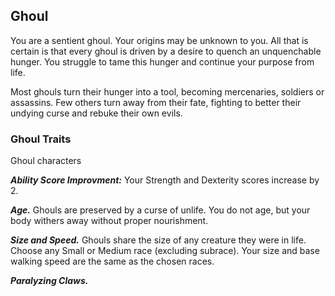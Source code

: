## Ghoul

You are a sentient ghoul. Your origins may be unknown to you. All that is certain is that every ghoul is driven by a desire to quench an unquenchable hunger. You struggle to tame this hunger and continue your purpose from life. 

Most ghouls turn their hunger into a tool, becoming mercenaries, soldiers or assassins. Few others turn away from their fate, fighting to better their undying curse and rebuke their own evils.



### Ghoul Traits
Ghoul characters 

***Ability Score Improvment:*** Your Strength and Dexterity scores increase by 2. 

***Age.*** Ghouls are preserved by a curse of unlife. You do not age, but your body withers away without proper nourishment. 

***Size and Speed.*** Ghouls share the size of any creature they were in life. Choose any Small or Medium race (excluding subrace). Your size and base walking speed are the same as the chosen races. 

***Paralyzing Claws.*** 
